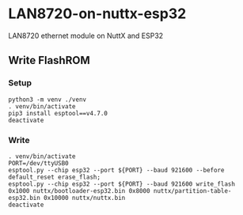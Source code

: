 # LAN8720-on-nuttx-esp32
LAN8720 ethernet module on NuttX and ESP32

## Write FlashROM

### Setup

```
python3 -m venv ./venv
. venv/bin/activate
pip3 install esptool==v4.7.0
deactivate
```

### Write

```
. venv/bin/activate
PORT=/dev/ttyUSB0
esptool.py --chip esp32 --port ${PORT} --baud 921600 --before default_reset erase_flash;
esptool.py --chip esp32 --port ${PORT} --baud 921600 write_flash 0x1000 nuttx/bootloader-esp32.bin 0x8000 nuttx/partition-table-esp32.bin 0x10000 nuttx/nuttx.bin
deactivate
```
